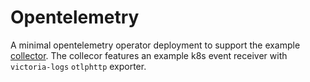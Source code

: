 # Opentelemetry

A minimal opentelemetry operator deployment to support the example [collector](/otel-collector/otel-collector.yaml). The collecor features an example k8s event receiver with `victoria-logs` `otlphttp` exporter.
